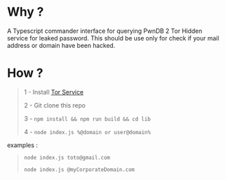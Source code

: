 
# Why ?

A Typescript commander interface for querying PwnDB 2 Tor Hidden service for leaked password.
This should be use only for check if your mail address or domain have been hacked.

# How ?
 >1 - Install [Tor Service](https://www.torproject.org/docs/debian.html.en)
 >
 >2 - Git clone this repo
 >
 >3 - ```npm install && npm run build && cd lib```
 >
 >4 - ```node index.js %@domain or user@domain%```
 
 examples :
 
 >```node index.js toto@gmail.com```
 >
 >```node index.js @myCorporateDomain.com```
